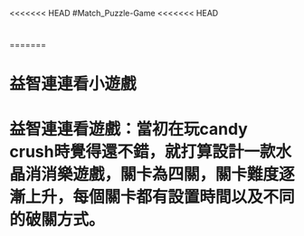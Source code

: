 <<<<<<< HEAD
#Match_Puzzle-Game
<<<<<<< HEAD
#
>>>>>>> 
=======
# 益智連連看小遊戲
# 益智連連看遊戲：當初在玩candy crush時覺得還不錯，就打算設計一款水晶消消樂遊戲，關卡為四關，關卡難度逐漸上升，每個關卡都有設置時間以及不同的破關方式。
>>>>>>> 
